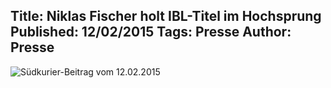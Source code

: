 Title: Niklas Fischer holt IBL-Titel im Hochsprung
Published: 12/02/2015
Tags: Presse
Author: Presse
---

![Südkurier-Beitrag vom 12.02.2015](/blog/assets/2015/2015-02-12-suedkurier-2.jpg)
